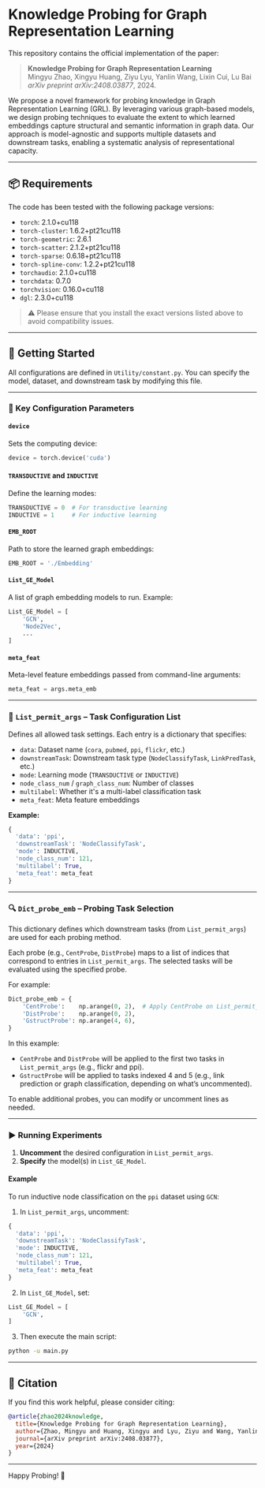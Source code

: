 # Knowledge Probing for Graph Representation Learning

This repository contains the official implementation of the paper:

> **Knowledge Probing for Graph Representation Learning**  
> Mingyu Zhao, Xingyu Huang, Ziyu Lyu, Yanlin Wang, Lixin Cui, Lu Bai  
> *arXiv preprint arXiv:2408.03877*, 2024.

We propose a novel framework for probing knowledge in Graph Representation Learning (GRL). By leveraging various graph-based models, we design probing techniques to evaluate the extent to which learned embeddings capture structural and semantic information in graph data. Our approach is model-agnostic and supports multiple datasets and downstream tasks, enabling a systematic analysis of representational capacity.

---

## :package: Requirements

The code has been tested with the following package versions:

- `torch`: 2.1.0+cu118  
- `torch-cluster`: 1.6.2+pt21cu118  
- `torch-geometric`: 2.6.1  
- `torch-scatter`: 2.1.2+pt21cu118  
- `torch-sparse`: 0.6.18+pt21cu118  
- `torch-spline-conv`: 1.2.2+pt21cu118  
- `torchaudio`: 2.1.0+cu118  
- `torchdata`: 0.7.0  
- `torchvision`: 0.16.0+cu118  
- `dgl`: 2.3.0+cu118

> :warning: Please ensure that you install the exact versions listed above to avoid compatibility issues.

---

## :rocket: Getting Started

All configurations are defined in `Utility/constant.py`. You can specify the model, dataset, and downstream task by modifying this file.

---

### :wrench: Key Configuration Parameters

#### `device`
Sets the computing device:
```python
device = torch.device('cuda')
```

#### `TRANSDUCTIVE` and `INDUCTIVE`
Define the learning modes:
```python
TRANSDUCTIVE = 0  # For transductive learning
INDUCTIVE = 1     # For inductive learning
```

#### `EMB_ROOT`
Path to store the learned graph embeddings:
```python
EMB_ROOT = './Embedding'
```

#### `List_GE_Model`
A list of graph embedding models to run. Example:
```python
List_GE_Model = [
    'GCN',
    'Node2Vec',
    ...
]
```

#### `meta_feat`
Meta-level feature embeddings passed from command-line arguments:
```python
meta_feat = args.meta_emb
```

---

### :file_folder: `List_permit_args` – Task Configuration List

Defines all allowed task settings. Each entry is a dictionary that specifies:

- `data`: Dataset name (`cora`, `pubmed`, `ppi`, `flickr`, etc.)
- `downstreamTask`: Downstream task type (`NodeClassifyTask`, `LinkPredTask`, etc.)
- `mode`: Learning mode (`TRANSDUCTIVE` or `INDUCTIVE`)
- `node_class_num` / `graph_class_num`: Number of classes
- `multilabel`: Whether it's a multi-label classification task
- `meta_feat`: Meta feature embeddings

**Example:**
```python
{
  'data': 'ppi',
  'downstreamTask': 'NodeClassifyTask',
  'mode': INDUCTIVE,
  'node_class_num': 121,
  'multilabel': True,
  'meta_feat': meta_feat
}
```

---

### :mag: `Dict_probe_emb` – Probing Task Selection

This dictionary defines which downstream tasks (from `List_permit_args`) are used for each probing method.

Each probe (e.g., `CentProbe`, `DistProbe`) maps to a list of indices that correspond to entries in `List_permit_args`. The selected tasks will be evaluated using the specified probe.

For example:
```python
Dict_probe_emb = {
    'CentProbe':    np.arange(0, 2),  # Apply CentProbe on List_permit_args[0] and List_permit_args[1]
    'DistProbe':    np.arange(0, 2),
    'GstructProbe': np.arange(4, 6),
}
```

In this example:
- `CentProbe` and `DistProbe` will be applied to the first two tasks in `List_permit_args` (e.g., flickr and ppi).
- `GstructProbe` will be applied to tasks indexed 4 and 5 (e.g., link prediction or graph classification, depending on what’s uncommented).

To enable additional probes, you can modify or uncomment lines as needed.


---

### :arrow_forward: Running Experiments

1. **Uncomment** the desired configuration in `List_permit_args`.
2. **Specify** the model(s) in `List_GE_Model`.

#### Example

To run inductive node classification on the `ppi` dataset using `GCN`:

1. In `List_permit_args`, uncomment:
```python
{
  'data': 'ppi',
  'downstreamTask': 'NodeClassifyTask',
  'mode': INDUCTIVE,
  'node_class_num': 121,
  'multilabel': True,
  'meta_feat': meta_feat
}
```

2. In `List_GE_Model`, set:
```python
List_GE_Model = [
    'GCN',
]
```

3. Then execute the main script:
```bash
python -u main.py
```

---

## :bookmark: Citation

If you find this work helpful, please consider citing:

```bibtex
@article{zhao2024knowledge,
  title={Knowledge Probing for Graph Representation Learning},
  author={Zhao, Mingyu and Huang, Xingyu and Lyu, Ziyu and Wang, Yanlin and Cui, Lixin and Bai, Lu},
  journal={arXiv preprint arXiv:2408.03877},
  year={2024}
}
```

---

Happy Probing! :dart:
